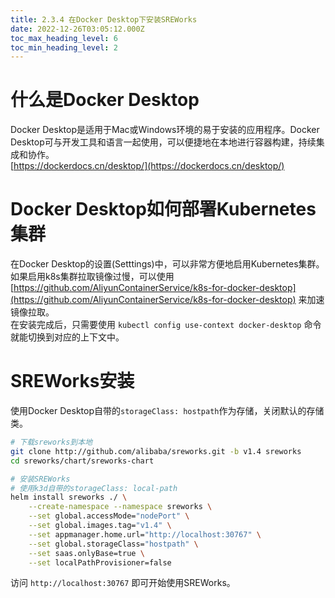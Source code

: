 ```yaml
---
title: 2.3.4 在Docker Desktop下安装SREWorks
date: 2022-12-26T03:05:12.000Z
toc_max_heading_level: 6
toc_min_heading_level: 2
---
```


<a name="qDcV6"></a>

# 什么是Docker Desktop
Docker Desktop是适用于Mac或Windows环境的易于安装的应用程序。Docker Desktop可与开发工具和语言一起使用，可以便捷地在本地进行容器构建，持续集成和协作。<br />[https://dockerdocs.cn/desktop/](https://dockerdocs.cn/desktop/)
<a name="dZIkU"></a>

# Docker Desktop如何部署Kubernetes集群
在Docker Desktop的设置(Setttings)中，可以非常方便地启用Kubernetes集群。<br />如果启用k8s集群拉取镜像过慢，可以使用 [https://github.com/AliyunContainerService/k8s-for-docker-desktop](https://github.com/AliyunContainerService/k8s-for-docker-desktop) 来加速镜像拉取。<br />在安装完成后，只需要使用 `kubectl config use-context docker-desktop` 命令就能切换到对应的上下文中。

<a name="TEsDw"></a>

# SREWorks安装
使用Docker Desktop自带的`storageClass: hostpath`作为存储，关闭默认的存储类。
```bash
# 下载sreworks到本地
git clone http://github.com/alibaba/sreworks.git -b v1.4 sreworks
cd sreworks/chart/sreworks-chart

# 安装SREWorks
# 使用k3d自带的storageClass: local-path
helm install sreworks ./ \
    --create-namespace --namespace sreworks \
    --set global.accessMode="nodePort" \
    --set global.images.tag="v1.4" \
    --set appmanager.home.url="http://localhost:30767" \
    --set global.storageClass="hostpath" \
    --set saas.onlyBase=true \
    --set localPathProvisioner=false
```
访问 `http://localhost:30767` 即可开始使用SREWorks。
